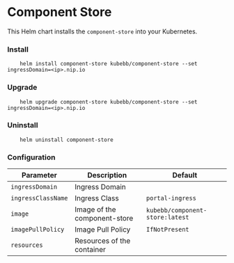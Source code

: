 # Component Store

This Helm chart installs the `component-store` into your Kubernetes.

### Install

```shell
    helm install component-store kubebb/component-store --set ingressDomain=<ip>.nip.io
```

### Upgrade

```shell
    helm upgrade component-store kubebb/component-store --set ingressDomain=<ip>.nip.io
```

### Uninstall

```shell
    helm uninstall component-store
```

### Configuration


| Parameter           | Description                  | Default                           |
|---------------------|------------------------------|-----------------------------------|
| `ingressDomain`     | Ingress Domain               |                                   |
| `ingressClassName`  | Ingress Class                | `portal-ingress`                  |
| `image`             | Image of the component-store | `kubebb/component-store:latest`   |
| `imagePullPolicy`   | Image Pull Policy            | `IfNotPresent`                    |
| `resources`         | Resources of the container   |                                   |
